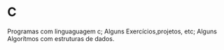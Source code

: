 # C
Programas com linguaguagem c;
Alguns Exercícios,projetos, etc;
Alguns Algorítmos com estruturas de dados.
